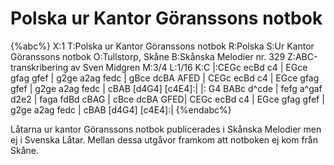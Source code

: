 # Polska ur Kantor Göranssons notbok

{%abc%}
X:1
T:Polska ur Kantor Göranssons notbok
R:Polska
S:Ur Kantor Göranssons notbok
O:Tullstorp, Skåne
B:Skånska Melodier nr. 329
Z:ABC-transkribering av Sven Midgren
M:3/4
L:1/16
K:C
|:CEGc ecBd c4 | EGce gfag gfef | g2ge a2ag fedc | gBce dcBA AFED |
 CEGc ecBd c4 | EGce gfag gfef | g2ge a2ag fedc | cBAB [d4G4] [c4E4]:|
|: G4 BABc d^cde | fefg a^gaf d2e2 | faga fdBd cBAG | cBce dcBA GFED|
 CEGc ecBd c4 | EGce gfag gfef | g2ge a2ag fedc | cBAB [d4G4] [c4E4]:|
{%endabc%}

Låtarna ur kantor Göranssons notbok publicerades i Skånska Melodier men ej i Svenska Låtar.
Mellan dessa utgåvor framkom att notboken ej kom från Skåne.
